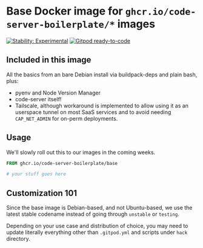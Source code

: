 # Base Docker image for `ghcr.io/code-server-boilerplate/*` images

[![Stability: Experimental](https://masterminds.github.io/stability/experimental.svg)](https://masterminds.github.io/stability/experimental.html) [![Gitpod ready-to-code](https://img.shields.io/badge/Gitpod-ready--to--code-orange?logo=gitpod)](https://gitpod.io/#github.com/code-server-boilerplates/base-images)

## Included in this image

All the basics from an bare Debian install via buildpack-deps and plain bash, plus:

* pyenv and Node Version Manager
* code-server itself!
* Tailscale, although workaround is implemented to allow using it as an userspace tunnel on most SaaS services and to avoid needing `CAP_NET_ADMIN` for on-perm deployments.

## Usage

We'll slowly roll out this to our images in the coming weeks.

```Dockerfile
FROM ghcr.io/code-server-boilerplate/base

# your stuff goes here
```

## Customization 101

Since the base image is Debian-based, and not Ubuntu-based, we use the latest stable codename instead of going through `unstable` or `testing`.

Depending on your use case and distribution of choice, you may need to update literally everything other than `.gitpod.yml` and scripts under `hack` directory.
